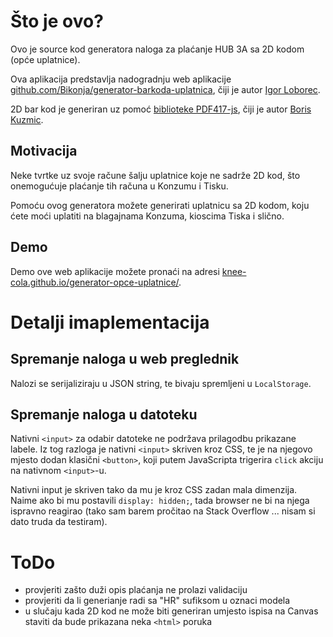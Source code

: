 # Što je ovo?
Ovo je source kod generatora naloga za plaćanje HUB 3A sa 2D kodom (opće uplatnice).

Ova aplikacija predstavlja nadogradnju web aplikacije [github.com/Bikonja/generator-barkoda-uplatnica](https://github.com/Bikonja/generator-barkoda-uplatnica), čiji je autor [Igor Loborec](https://github.com/Bikonja).

2D bar kod je generiran uz pomoć [biblioteke PDF417-js](https://github.com/bkuzmic/pdf417-js), čiji je autor [Boris Kuzmic](https://github.com/bkuzmic).

## Motivacija
Neke tvrtke uz svoje račune šalju uplatnice koje ne sadrže 2D kod, što onemogućuje plaćanje tih računa u Konzumu i Tisku.

Pomoću ovog generatora možete generirati uplatnicu sa 2D kodom, koju ćete moći uplatiti na blagajnama Konzuma, kioscima Tiska i slično.

## Demo
Demo ove web aplikacije možete pronaći na adresi [knee-cola.github.io/generator-opce-uplatnice/](https://knee-cola.github.io/generator-opce-uplatnice/).

# Detalji imaplementacija
## Spremanje naloga u web preglednik
Nalozi se serijaliziraju u JSON string, te bivaju spremljeni u `LocalStorage`.

## Spremanje naloga u datoteku
Nativni `<input>` za odabir datoteke ne podržava prilagodbu prikazane labele. Iz tog razloga je nativni `<input>` skriven kroz CSS, te je na njegovo mjesto dodan klasični `<button>`, koji putem JavaScripta trigerira `click` akciju na nativnom `<input>`-u.

Nativni input je skriven tako da mu je kroz CSS zadan mala dimenzija. Naime ako bi mu postavili `display: hidden;`, tada browser ne bi na njega ispravno reagirao (tako sam barem pročitao na Stack Overflow ... nisam si dato truda da testiram).

# ToDo
* provjeriti zašto duži opis plaćanja ne prolazi validaciju
* provjeriti da li generianje radi sa "HR" sufiksom u oznaci modela
* u slučaju kada 2D kod ne može biti generiran umjesto ispisa na Canvas staviti da bude prikazana neka `<html>` poruka